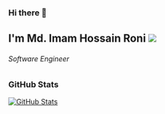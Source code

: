 ### Hi there 👋
## I'm Md. Imam Hossain Roni <img src="https://gpvc.arturio.dev/imamhossainroni" />
###### Software Engineer



### GitHub Stats

[![GitHub Stats](https://github-readme-stats.vercel.app/api?username=imamhossainroni&&show_icons=true)](https://imamhossainroni.me)

